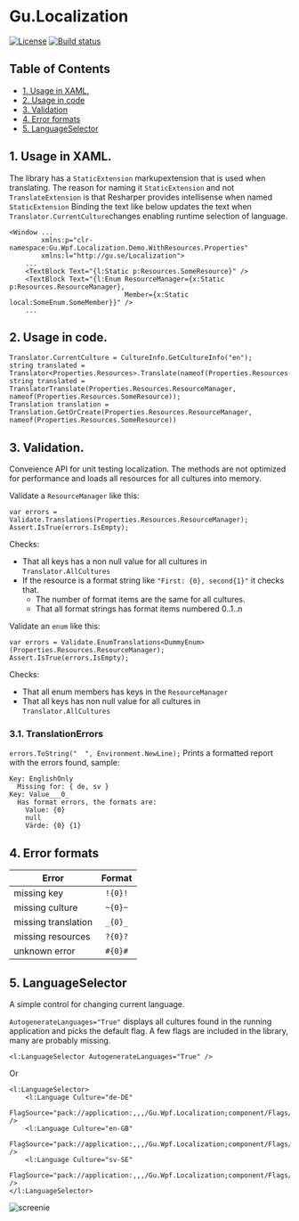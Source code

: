 # Gu.Localization
[![License](https://img.shields.io/badge/license-MIT-blue.svg)](LICENSE.md) 
[![Build status](https://ci.appveyor.com/api/projects/status/ili1qk8amyjmd71t?svg=true)](https://ci.appveyor.com/project/JohanLarsson/gu-localization)

## Table of Contents
- [1. Usage in XAML.](#1-usage-in-xaml)
- [2. Usage in code](#2-usage-in-code)
- [3. Validation](#3-validation)
- [4. Error formats](#4-error-formats)
- [5. LanguageSelector](#5-languageselector)

## 1. Usage in XAML.

The library has a `StaticExtension` markupextension that is used when translating.
The reason for naming it `StaticExtension` and not `TranslateExtension` is that Resharper provides intellisense when named `StaticExtension`
Binding the text like below updates the text when `Translator.CurrentCulture`changes enabling runtime selection of language.

```
<Window ...
        xmlns:p="clr-namespace:Gu.Wpf.Localization.Demo.WithResources.Properties"
        xmlns:l="http://gu.se/Localization">
    ...
    <TextBlock Text="{l:Static p:Resources.SomeResource}" />
    <TextBlock Text="{l:Enum ResourceManager={x:Static p:Resources.ResourceManager}, 
                             Member={x:Static local:SomeEnum.SomeMember}}" />    
    ...
```

## 2. Usage in code.
```
Translator.CurrentCulture = CultureInfo.GetCultureInfo("en");
string translated = Translator<Properties.Resources>.Translate(nameof(Properties.Resources.SomeResource));
string translated = TranslatorTranslate(Properties.Resources.ResourceManager, nameof(Properties.Resources.SomeResource));
Translation translation = Translation.GetOrCreate(Properties.Resources.ResourceManager, nameof(Properties.Resources.SomeResource))
```

## 3. Validation.
Conveience API for unit testing localization. The methods are not optimized for performance and loads all resources for all cultures into memory.

Validate a `ResourceManager` like this:
```
var errors = Validate.Translations(Properties.Resources.ResourceManager);
Assert.IsTrue(errors.IsEmpty);
```

Checks:
- That all keys has a non null value for all cultures in `Translator.AllCultures`
- If the resource is a format string like `"First: {0}, second{1}"` it checks that.
  - The number of format items are the same for all cultures.
  - That all format strings has format items numbered 0..1..n

Validate an `enum` like this:
```
var errors = Validate.EnumTranslations<DummyEnum>(Properties.Resources.ResourceManager);
Assert.IsTrue(errors.IsEmpty);
```
Checks:
- That all enum members has keys in the `ResourceManager`
- That all keys has non null value for all cultures in `Translator.AllCultures`

### 3.1. TranslationErrors
`errors.ToString("  ", Environment.NewLine);`
Prints a formatted report with the errors found, sample:

```
Key: EnglishOnly
  Missing for: { de, sv }
Key: Value___0_
  Has format errors, the formats are:
    Value: {0}
    null
    Värde: {0} {1}
```

## 4. Error formats
| Error               |  Format      |
|---------------------|:------------:|
| missing key         |    `!{0}!`   |
| missing culture     |    `~{0}~`   |
| missing translation |    `_{0}_`   |
| missing resources   |    `?{0}?`   |
| unknown error       |    `#{0}#`   |

## 5. LanguageSelector
A simple control for changing current language.

`AutogenerateLanguages="True"` displays all cultures found in the running application and picks the default flag.
A few flags are included in the library, many are probably missing.

```
<l:LanguageSelector AutogenerateLanguages="True" />
```

Or

```
<l:LanguageSelector>
    <l:Language Culture="de-DE"
                FlagSource="pack://application:,,,/Gu.Wpf.Localization;component/Flags/de.png" />
    <l:Language Culture="en-GB"
                FlagSource="pack://application:,,,/Gu.Wpf.Localization;component/Flags/en.png" />                
    <l:Language Culture="sv-SE"
                FlagSource="pack://application:,,,/Gu.Wpf.Localization;component/Flags/sv.png" />
</l:LanguageSelector>
```

![screenie](http://i.imgur.com/DKfx8WB.png)
